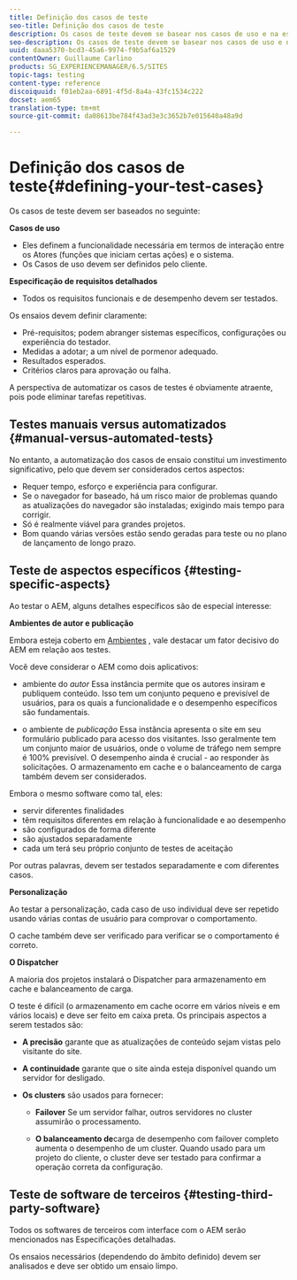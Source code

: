 ```yaml
---
title: Definição dos casos de teste
seo-title: Definição dos casos de teste
description: Os casos de teste devem se basear nos casos de uso e na especificação detalhada dos requisitos
seo-description: Os casos de teste devem se basear nos casos de uso e na especificação detalhada dos requisitos
uuid: daaa5370-bcd3-45a6-9974-f9b5af6a1529
contentOwner: Guillaume Carlino
products: SG_EXPERIENCEMANAGER/6.5/SITES
topic-tags: testing
content-type: reference
discoiquuid: f01eb2aa-6891-4f5d-8a4a-43fc1534c222
docset: aem65
translation-type: tm+mt
source-git-commit: da08613be784f43ad3e3c3652b7e015640a48a9d

---
```



# Definição dos casos de teste{#defining-your-test-cases}

Os casos de teste devem ser baseados no seguinte:

**Casos de uso**

* Eles definem a funcionalidade necessária em termos de interação entre os Atores (funções que iniciam certas ações) e o sistema.
* Os Casos de uso devem ser definidos pelo cliente.

**Especificação de requisitos detalhados**

* Todos os requisitos funcionais e de desempenho devem ser testados.

Os ensaios devem definir claramente:

* Pré-requisitos; podem abranger sistemas específicos, configurações ou experiência do testador.
* Medidas a adotar; a um nível de pormenor adequado.
* Resultados esperados.
* Critérios claros para aprovação ou falha.

A perspectiva de automatizar os casos de testes é obviamente atraente, pois pode eliminar tarefas repetitivas.

## Testes manuais versus automatizados {#manual-versus-automated-tests}

No entanto, a automatização dos casos de ensaio constitui um investimento significativo, pelo que devem ser considerados certos aspectos:

* Requer tempo, esforço e experiência para configurar.
* Se o navegador for baseado, há um risco maior de problemas quando as atualizações do navegador são instaladas; exigindo mais tempo para corrigir.
* Só é realmente viável para grandes projetos.
* Bom quando várias versões estão sendo geradas para teste ou no plano de lançamento de longo prazo.

## Teste de aspectos específicos {#testing-specific-aspects}

Ao testar o AEM, alguns detalhes específicos são de especial interesse:

**Ambientes de autor e publicação**

Embora esteja coberto em [Ambientes](/help/sites-developing/the-basics.md#environments) , vale destacar um fator decisivo do AEM em relação aos testes.

Você deve considerar o AEM como dois aplicativos:

* ambiente do *autor* Essa instância permite que os autores insiram e publiquem conteúdo.
Isso tem um conjunto pequeno e previsível de usuários, para os quais a funcionalidade e o desempenho específicos são fundamentais.

* o ambiente de *publicação* Essa instância apresenta o site em seu formulário publicado para acesso dos visitantes.
Isso geralmente tem um conjunto maior de usuários, onde o volume de tráfego nem sempre é 100% previsível. O desempenho ainda é crucial - ao responder às solicitações. O armazenamento em cache e o balanceamento de carga também devem ser considerados.

Embora o mesmo software como tal, eles:

* servir diferentes finalidades
* têm requisitos diferentes em relação à funcionalidade e ao desempenho
* são configurados de forma diferente
* são ajustados separadamente
* cada um terá seu próprio conjunto de testes de aceitação

Por outras palavras, devem ser testados separadamente e com diferentes casos.

**Personalização**

Ao testar a personalização, cada caso de uso individual deve ser repetido usando várias contas de usuário para comprovar o comportamento.

O cache também deve ser verificado para verificar se o comportamento é correto.

**O Dispatcher**

A maioria dos projetos instalará o Dispatcher para armazenamento em cache e balanceamento de carga.

O teste é difícil (o armazenamento em cache ocorre em vários níveis e em vários locais) e deve ser feito em caixa preta. Os principais aspectos a serem testados são:

* **A precisão** garante que as atualizações de conteúdo sejam vistas pelo visitante do site.

* **A continuidade** garante que o site ainda esteja disponível quando um servidor for desligado.

* **Os clusters** são usados para fornecer:

   * **Failover** Se um servidor falhar, outros servidores no cluster assumirão o processamento.

   * **O balanceamento de**carga de desempenho com failover completo aumenta o desempenho de um cluster.
Quando usado para um projeto do cliente, o cluster deve ser testado para confirmar a operação correta da configuração.

## Teste de software de terceiros {#testing-third-party-software}

Todos os softwares de terceiros com interface com o AEM serão mencionados nas Especificações detalhadas.

Os ensaios necessários (dependendo do âmbito definido) devem ser analisados e deve ser obtido um ensaio limpo.
